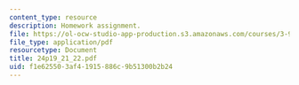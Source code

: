 ```yaml
---
content_type: resource
description: Homework assignment.
file: https://ol-ocw-studio-app-production.s3.amazonaws.com/courses/3-91-mechanical-behavior-of-plastics-spring-2007/f1e625503af41915886c9b51300b2b24_24p19_21_22.pdf
file_type: application/pdf
resourcetype: Document
title: 24p19_21_22.pdf
uid: f1e62550-3af4-1915-886c-9b51300b2b24
---
```

